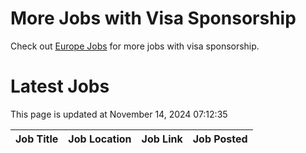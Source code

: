 # More Jobs with Visa Sponsorship

Check out [Europe Jobs](https://github.com/sureshparimi/europejobs#latest-jobs) for more jobs with visa sponsorship.

# Latest Jobs

This page is updated at November 14, 2024 07:12:35

| Job Title | Job Location | Job Link | Job Posted |
| --- | --- | --- | --- |
